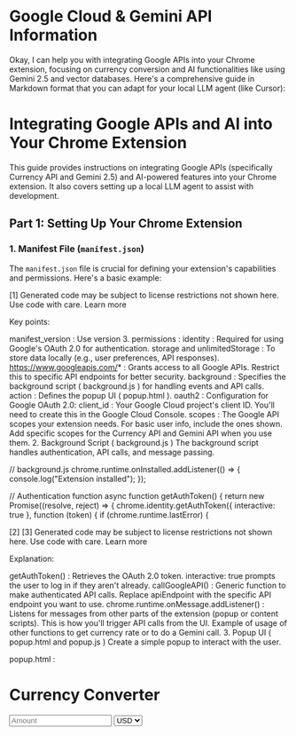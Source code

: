 <!-- eslint-disable markdown/no-missing-label-refs -->

# Google Cloud & Gemini API Information

Okay, I can help you with integrating Google APIs into your Chrome extension, focusing on currency conversion and AI functionalities like using Gemini 2.5 and vector databases. Here's a comprehensive guide in Markdown format that you can adapt for your local LLM agent (like Cursor):

# Integrating Google APIs and AI into Your Chrome Extension

This guide provides instructions on integrating Google APIs (specifically Currency API and Gemini 2.5) and AI-powered features into your Chrome extension. It also covers setting up a local LLM agent to assist with development.

## Part 1: Setting Up Your Chrome Extension

### 1.  Manifest File (`manifest.json`)

   The `manifest.json` file is crucial for defining your extension's capabilities and permissions. Here's a basic example:


[1]  Generated code may be subject to license restrictions not shown here. Use code with care. Learn more 

Key points:

manifest_version : Use version 3.
permissions :
identity : Required for using Google's OAuth 2.0 for authentication.
storage and unlimitedStorage : To store data locally (e.g., user preferences, API responses).
https://www.googleapis.com/* : Grants access to all Google APIs. Restrict this to specific API endpoints for better security.
background : Specifies the background script ( background.js ) for handling events and API calls.
action : Defines the popup UI ( popup.html ).
oauth2 : Configuration for Google OAuth 2.0:
client_id : Your Google Cloud project's client ID. You'll need to create this in the Google Cloud Console.
scopes : The Google API scopes your extension needs. For basic user info, include the ones shown. Add specific scopes for the Currency API and Gemini API when you use them.
2. Background Script ( background.js )
The background script handles authentication, API calls, and message passing.

// background.js
chrome.runtime.onInstalled.addListener(() => {
  console.log("Extension installed");
});

// Authentication function
async function getAuthToken() {
  return new Promise((resolve, reject) => {
    chrome.identity.getAuthToken({ interactive: true }, function (token) {
      if (chrome.runtime.lastError) {

[2] 
[3]  Generated code may be subject to license restrictions not shown here. Use code with care. Learn more 

Explanation:

getAuthToken() : Retrieves the OAuth 2.0 token. interactive: true prompts the user to log in if they aren't already.
callGoogleAPI() : Generic function to make authenticated API calls. Replace apiEndpoint with the specific API endpoint you want to use.
chrome.runtime.onMessage.addListener() : Listens for messages from other parts of the extension (popup or content scripts). This is how you'll trigger API calls from the UI.
Example of usage of other functions to get currency rate or to do a Gemini call.
3. Popup UI ( popup.html and popup.js )
Create a simple popup to interact with the user.

popup.html :

<!DOCTYPE html>
<html>
<head>
  <title>My Extension Popup</title>
</head>
<body>
  <h1>Currency Converter</h1>
  <input type="text" id="amount" placeholder="Amount">
  <select id="fromCurrency">
    <option value="USD">USD</option>

Generated code may be subject to license restrictions not shown here. Use code with care. Learn more 

popup.js :

// popup.js
document.getElementById("convertButton").addEventListener("click", () => {
  const amount = document.getElementById("amount").value;
  const fromCurrency = document.getElementById("fromCurrency").value;
  const toCurrency = document.getElementById("toCurrency").value;

  chrome.runtime.sendMessage(
    { action: "getCurrencyRate", fromCurrency: fromCurrency, toCurrency: toCurrency },
    (response) => {
      if (response && response.rate) {

Generated code may be subject to license restrictions not shown here. Use code with care. Learn more 

Explanation:

Simple HTML form for currency conversion and Gemini interaction.
Event listeners for the "Convert" and "Send to Gemini" buttons.
chrome.runtime.sendMessage() : Sends messages to the background script to trigger API calls.
Part 2: Integrating Google APIs 1. Currency API (Example with ExchangeRate-API)
Since there isn't an official "Google Currency API," you'll need to use a third-party currency conversion API. A popular option is ExchangeRate-API.

a. Sign Up and Get an API Key:

Go to a currency exchange rate API provider like ExchangeRate-API and sign up for an account to get your API key.
b. Implement Currency Conversion in background.js :

// background.js
const EXCHANGE_RATE_API_KEY = "YOUR_EXCHANGE_RATE_API_KEY";

async function getCurrencyRate(fromCurrency, toCurrency) {
  const url = `https://v6.exchangerate-api.com/v6/${EXCHANGE_RATE_API_KEY}/pair/${fromCurrency}/${toCurrency}`;

  try {
    const response = await fetch(url);
    const data = await response.json();


Generated code may be subject to license restrictions not shown here. Use code with care. Learn more 

2. Gemini 2.5 Integration
To use Gemini 2.5, you'll interact with the Gemini API.

a. Set up Google AI Studio:

Go to Google AI Studio and create a project.
Enable the Gemini API.
Generate an API key.
b. Implement Gemini API Call in background.js :

// background.js
const GEMINI_API_KEY = "YOUR_GEMINI_API_KEY";

async function callGeminiAPI(prompt) {
  const url = `https://generativelanguage.googleapis.com/v1beta/models/gemini-1.5-pro-latest:generateContent?key=${GEMINI_API_KEY}`;

  const data = {
    contents: [{
      parts: [{ text: prompt }]
    }]

[5] 
[6]  Generated code may be subject to license restrictions not shown here. Use code with care. Learn more 

Important Considerations for Gemini:

API Key Security: Never hardcode your API key directly into the client-side code. Use a secure method to store and retrieve it (e.g., Chrome storage, server-side proxy).
Rate Limits: Be mindful of the Gemini API rate limits. Implement error handling and potentially queue requests to avoid exceeding the limits.
Prompt Engineering: The quality of the results from Gemini depends heavily on the prompt. Experiment with different prompts to achieve the desired outcome.
Part 3: AI Features - Vector Databases
To enhance your extension with AI, you can integrate a vector database for tasks like semantic search, recommendations, or content summarization.

1. Choose a Vector Database
Several options are available:

Pinecone: A popular managed vector database.
Weaviate: An open-source, cloud-native vector search engine.
Qdrant: Another open-source vector search engine.
Chroma: An open-source embedding database.
This example will use Chroma.

2. Set up ChromaDB
pip install chromadb
Generated code may be subject to license restrictions not shown here. Use code with care. Learn more 

3. Implement Vector Database Integration (Conceptual Example)
This example assumes you have a function to embed text using an embedding model (like those from TensorFlow Hub or SentenceTransformers).

// Conceptual example (adapt to your chosen vector database)
import chromadb from 'chromadb';

const client = new chromadb.Client();

async function initializeVectorDatabase() {
    // Create a collection
    const collection = await client.createCollection({ name: "my_extension_data" });
}


Generated code may be subject to license restrictions not shown here. Use code with care. Learn more 

4. Server-Side Implementation
Keep the vector database and related logic server-side to protect your API keys and ensure security.

a. Create API Endpoints
Create API endpoints for indexing, querying, and managing the vector database.
b. Authentication
Secure your API endpoints with proper authentication (API keys, JWTs).

Part 4: Local LLM Agent (Cursor)
You can use a local LLM agent like Cursor to help with code generation, debugging, and understanding the codebase.

1. Install Cursor or a Similar IDE 2. Provide Context to Your Agent
Paste this Markdown file into a document or project that Cursor can access.

3. Use Cursor for:
Code Completion: Generate code snippets based on your comments and function names.
Debugging: Ask Cursor to help you identify and fix errors in your code.
Explanation: Have Cursor explain complex code sections or API documentation.
Refactoring: Get suggestions on how to improve the structure and readability of your code.
Part 5: Testing and Debugging
Load Unpacked Extension:
Go to chrome://extensions/ in your Chrome browser.
Enable "Developer mode" in the top right corner.
Click "Load unpacked" and select your extension's directory.
Test the Extension:
Open the extension's popup.
Test the currency conversion and Gemini integration.
Check the background script console for errors ( chrome://extensions/ -> "Inspect views background page").
Debugging:
Use console.log() statements to track the flow of execution and variable values.
Use the Chrome DevTools debugger to step through your code and inspect variables.
Part 6: Security Considerations
API Key Security: Never expose your API keys directly in your client-side code. Use a server-side proxy or Chrome storage with encryption to protect them.
Content Security Policy (CSP): Set a strict CSP in your manifest.json to prevent Cross-Site Scripting (XSS) vulnerabilities.
Input Validation: Validate all user inputs to prevent injection attacks.
Permissions: Request only the necessary permissions in your manifest.json .
Regular Updates: Keep your extension and dependencies up-to-date to patch security vulnerabilities.
Part 7: Monetization
If you want to monetize your Chrome extension, here are a few options:

ExtensionPay: It supports monthly, quarterly, yearly, and one-time payments; free trials; multi-browser and multi-device login.
In-App Purchases: Integrate with a payment gateway like Stripe to offer premium features or subscriptions.
Freemium Model: Offer a basic version of your extension for free and charge for advanced features.
Conclusion
This guide provides a comprehensive overview of integrating Google APIs and AI features into your Chrome extension. Remember to adapt the code examples to your specific needs and follow security best practices to protect your users and your API keys.

**Key Improvements and Considerations:**

*   **More Specific Permissions:** Instead of `https://www.googleapis.com/*`, try to narrow down the permissions to the specific API endpoints you'll be using.  This enhances security.
*   **Error Handling:**  The code includes basic error handling for API calls.  Implement more robust error handling in a production environment.
*   **Rate Limiting:**  Be *very* aware of the rate limits for the Currency API and Gemini API.  Implement strategies to avoid 
Generated code may be subject to license restrictions not shown here. Use code with care. Learn more 

Source:

https://github.com/ManyGoodCode/VeryGoodNet  subject to Apache-2.0
https://github.com/atommarvel/daydash 
https://github.com/weijl6819/analysis_extension 
https://github.com/lautarodubravka/convertidor-de-divisas-coderhouse 
https://github.com/AGB777/Domomaker-E  subject to apache-2.0
https://github.com/Vastlaan/kapsalon.michalantczak.com 
Rate this answer:

